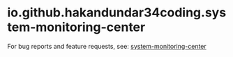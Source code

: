 # io.github.hakandundar34coding.system-monitoring-center

For bug reports and feature requests, see: [system-monitoring-center](https://github.com/hakandundar34coding/system-monitoring-center)

